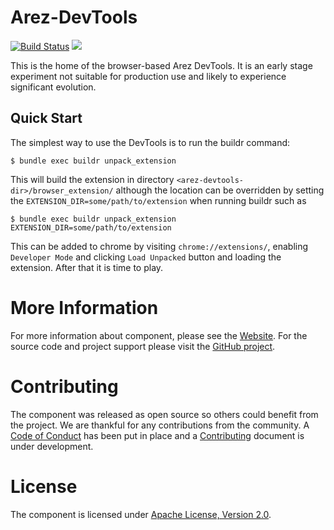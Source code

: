 # Arez-DevTools

[![Build Status](https://secure.travis-ci.org/arez/arez-devtools.svg?branch=master)](http://travis-ci.org/arez/arez-devtools)
[<img src="https://img.shields.io/maven-central/v/org.realityforge.arez.devtools/arez-devtools.svg?label=latest%20release"/>](http://search.maven.org/#search%7Cga%7C1%7Cg%3A%22org.realityforge.arez.devtools%22)

This is the home of the browser-based Arez DevTools. It is an early stage experiment not suitable for
production use and likely to experience significant evolution.

## Quick Start

The simplest way to use the DevTools is to run the buildr command:

    $ bundle exec buildr unpack_extension

This will build the extension in directory `<arez-devtools-dir>/browser_extension/` although the location can be
overridden by setting the `EXTENSION_DIR=some/path/to/extension` when running buildr such as

    $ bundle exec buildr unpack_extension EXTENSION_DIR=some/path/to/extension

This can be added to chrome by visiting `chrome://extensions/`, enabling `Developer Mode` and clicking
`Load Unpacked` button and loading the extension. After that it is time to play.

# More Information

For more information about component, please see the [Website](https://arez.github.io/devtools). For the
source code and project support please visit the [GitHub project](https://github.com/arez/arez-devtools).

# Contributing

The component was released as open source so others could benefit from the project. We are thankful for any
contributions from the community. A [Code of Conduct](CODE_OF_CONDUCT.md) has been put in place and
a [Contributing](CONTRIBUTING.md) document is under development.

# License

The component is licensed under [Apache License, Version 2.0](LICENSE).
